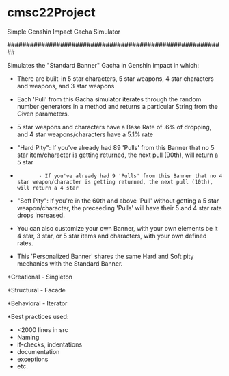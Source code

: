 # cmsc22Project



Simple Genshin Impact Gacha Simulator

##########################################################



Simulates the "Standard Banner" Gacha in Genshin impact in which:

- There are built-in 5 star characters, 5 star weapons, 4 star characters and weapons, and 3 star weapons
- Each 'Pull' from this Gacha simulator iterates through the random number generators in a method and returns a particular String from the Given parameters.
- 5 star weapons and characters have a Base Rate of .6% of dropping, and 4 star weapons/characters have a 5.1% rate
- "Hard Pity": If you've already had 89 'Pulls' from this Banner that no 5 star item/character is getting returned, the next pull (90th), will return a 5 star
-            - If you've already had 9 'Pulls' from this Banner that no 4 star weapon/character is getting returned, the next pull (10th), will return a 4 star
 
- "Soft Pity": If you're in the 60th and above 'Pull' without getting a 5 star weapon/character, the preceeding 'Pulls' will have their 5 and 4 star rate drops increased.

- You can also customize your own Banner, with your own elements be it 4 star, 3 star, or 5 star items and characters, with your own defined rates.
- This 'Personalized Banner' shares the same Hard and Soft pity mechanics with the Standard Banner.

*Creational - Singleton

*Structural - Facade

*Behavioral - Iterator

*Best practices used:              
- <2000 lines in src               
- Naming                           
- if-checks, indentations
- documentation
- exceptions
- etc.
